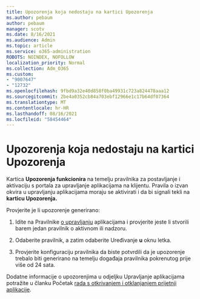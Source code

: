 ```yaml
---
title: Upozorenja koja nedostaju na kartici Upozorenja
ms.author: pebaum
author: pebaum
manager: scotv
ms.date: 8/16/2021
ms.audience: Admin
ms.topic: article
ms.service: o365-administration
ROBOTS: NOINDEX, NOFOLLOW
localization_priority: Normal
ms.collection: Adm_O365
ms.custom:
- "9007647"
- "12732"
ms.openlocfilehash: 9fbd9a32e40d858f0ba49931c723a824478aaa12
ms.sourcegitcommit: 2be4a0352cb84a703ebf12966e1c17b64df07364
ms.translationtype: MT
ms.contentlocale: hr-HR
ms.lasthandoff: 08/16/2021
ms.locfileid: "58454464"
---
```

# <a name="alerts-missing-from-alerts-tab"></a>Upozorenja koja nedostaju na kartici Upozorenja

Kartica **Upozorenja funkcionira** na temelju pravilnika za postavljanje i aktivaciju s portala za upravljanje aplikacijama na klijentu. Pravila o izvan okvira u upravljanju aplikacijama moraju se aktivirati i da bi signali tekli na **karticu Upozorenja.** 

Provjerite je li upozorenje generirano:

1. Idite na Pravilnike [o upravljanju](https://compliance.microsoft.com/m365appprotection?viewid=policies) aplikacijama i provjerite jeste li stvorili barem jedan pravilnik o aktivnom ili nadzoru.

1. Odaberite pravilnik, a zatim odaberite Uređivanje **u** oknu letka. 

1. Provjerite konfiguraciju pravilnika da biste potvrdili da je upozorenje trebalo biti generirano na temelju događaja pravilnika pokrenutog prije više od 24 sata.

Dodatne informacije o upozorenjima u odjeljku Upravljanje aplikacijama potražite u članku Početak [rada s otkrivanjem i otklanjanjem prijetnji aplikacije](https://docs.microsoft.com/microsoft-365/compliance/app-governance-detect-remediate-get-started).